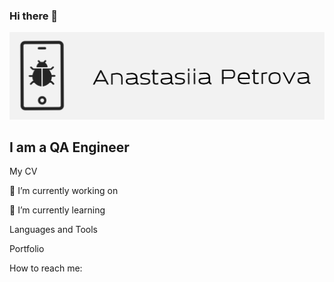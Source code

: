 ### Hi there 👋

<!--
**petrova-andm/petrova-andm** is a ✨ _special_ ✨ repository because its `README.md` (this file) appears on your GitHub profile.

Here are some ideas to get you started:

- 🔭 I’m currently working on ...
- 🌱 I’m currently learning ...
- 👯 I’m looking to collaborate on ...
- 🤔 I’m looking for help with ...
- 💬 Ask me about ...
- 📫 How to reach me: ...
- 😄 Pronouns: ...
- ⚡ Fun fact: ...
-->

![Header](https://github.com/petrova-andm/petrova-andm/blob/main/assets/header.png)

## I am a QA Engineer

My CV

🔭 I’m currently working on

🌱 I’m currently learning

Languages and Tools

Portfolio

How to reach me:

